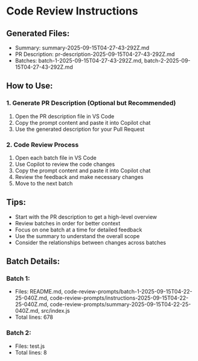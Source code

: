 # Code Review Instructions

## Generated Files:
- Summary: summary-2025-09-15T04-27-43-292Z.md
- PR Description: pr-description-2025-09-15T04-27-43-292Z.md
- Batches: batch-1-2025-09-15T04-27-43-292Z.md, batch-2-2025-09-15T04-27-43-292Z.md

## How to Use:

### 1. Generate PR Description (Optional but Recommended)
1. Open the PR description file in VS Code
2. Copy the prompt content and paste it into Copilot chat
3. Use the generated description for your Pull Request

### 2. Code Review Process
1. Open each batch file in VS Code
2. Use Copilot to review the code changes
3. Copy the prompt content and paste it into Copilot chat
4. Review the feedback and make necessary changes
5. Move to the next batch

## Tips:
- Start with the PR description to get a high-level overview
- Review batches in order for better context
- Focus on one batch at a time for detailed feedback
- Use the summary to understand the overall scope
- Consider the relationships between changes across batches

## Batch Details:

### Batch 1:
- Files: README.md, code-review-prompts/batch-1-2025-09-15T04-22-25-040Z.md, code-review-prompts/instructions-2025-09-15T04-22-25-040Z.md, code-review-prompts/summary-2025-09-15T04-22-25-040Z.md, src/index.js
- Total lines: 678

### Batch 2:
- Files: test.js
- Total lines: 8

